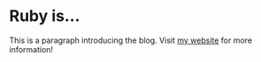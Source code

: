 # Ruby is...

This is a paragraph introducing the blog. Visit [my website](https://example.com) for more information!
